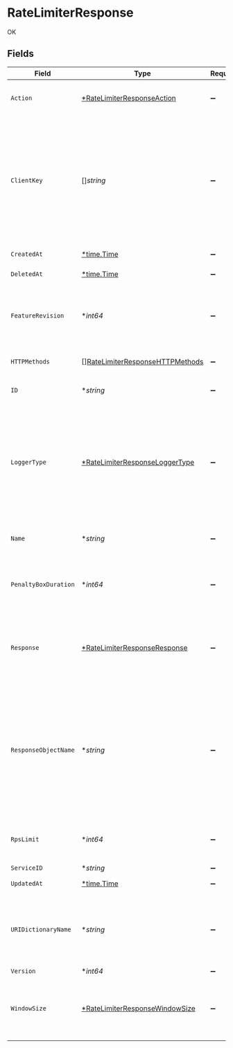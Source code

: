# RateLimiterResponse

OK


## Fields

| Field                                                                                                                                                                                                               | Type                                                                                                                                                                                                                | Required                                                                                                                                                                                                            | Description                                                                                                                                                                                                         | Example                                                                                                                                                                                                             |
| ------------------------------------------------------------------------------------------------------------------------------------------------------------------------------------------------------------------- | ------------------------------------------------------------------------------------------------------------------------------------------------------------------------------------------------------------------- | ------------------------------------------------------------------------------------------------------------------------------------------------------------------------------------------------------------------- | ------------------------------------------------------------------------------------------------------------------------------------------------------------------------------------------------------------------- | ------------------------------------------------------------------------------------------------------------------------------------------------------------------------------------------------------------------- |
| `Action`                                                                                                                                                                                                            | [*RateLimiterResponseAction](../../models/shared/ratelimiterresponseaction.md)                                                                                                                                      | :heavy_minus_sign:                                                                                                                                                                                                  | The action to take when a rate limiter violation is detected.                                                                                                                                                       |                                                                                                                                                                                                                     |
| `ClientKey`                                                                                                                                                                                                         | []*string*                                                                                                                                                                                                          | :heavy_minus_sign:                                                                                                                                                                                                  | Array of VCL variables used to generate a counter key to identify a client. Example variables include `req.http.Fastly-Client-IP`, `req.http.User-Agent`, or a custom header like `req.http.API-Key`.               |                                                                                                                                                                                                                     |
| `CreatedAt`                                                                                                                                                                                                         | [*time.Time](https://pkg.go.dev/time#Time)                                                                                                                                                                          | :heavy_minus_sign:                                                                                                                                                                                                  | Date and time in ISO 8601 format.                                                                                                                                                                                   | 2020-04-09T18:14:30Z                                                                                                                                                                                                |
| `DeletedAt`                                                                                                                                                                                                         | [*time.Time](https://pkg.go.dev/time#Time)                                                                                                                                                                          | :heavy_minus_sign:                                                                                                                                                                                                  | Date and time in ISO 8601 format.                                                                                                                                                                                   | 2020-04-09T18:14:30Z                                                                                                                                                                                                |
| `FeatureRevision`                                                                                                                                                                                                   | **int64*                                                                                                                                                                                                            | :heavy_minus_sign:                                                                                                                                                                                                  | Revision number of the rate limiting feature implementation. Defaults to the most recent revision.                                                                                                                  |                                                                                                                                                                                                                     |
| `HTTPMethods`                                                                                                                                                                                                       | [][RateLimiterResponseHTTPMethods](../../models/shared/ratelimiterresponsehttpmethods.md)                                                                                                                           | :heavy_minus_sign:                                                                                                                                                                                                  | Array of HTTP methods to apply rate limiting to.                                                                                                                                                                    |                                                                                                                                                                                                                     |
| `ID`                                                                                                                                                                                                                | **string*                                                                                                                                                                                                           | :heavy_minus_sign:                                                                                                                                                                                                  | Alphanumeric string identifying the rate limiter.                                                                                                                                                                   | s7aqgcJjqqKhwiTRMaP11                                                                                                                                                                                               |
| `LoggerType`                                                                                                                                                                                                        | [*RateLimiterResponseLoggerType](../../models/shared/ratelimiterresponseloggertype.md)                                                                                                                              | :heavy_minus_sign:                                                                                                                                                                                                  | Name of the type of logging endpoint to be used when action is `log_only`. The logging endpoint type is used to determine the appropriate log format to use when emitting log entries.                              |                                                                                                                                                                                                                     |
| `Name`                                                                                                                                                                                                              | **string*                                                                                                                                                                                                           | :heavy_minus_sign:                                                                                                                                                                                                  | A human readable name for the rate limiting rule.                                                                                                                                                                   |                                                                                                                                                                                                                     |
| `PenaltyBoxDuration`                                                                                                                                                                                                | **int64*                                                                                                                                                                                                            | :heavy_minus_sign:                                                                                                                                                                                                  | Length of time in minutes that the rate limiter is in effect after the initial violation is detected.                                                                                                               |                                                                                                                                                                                                                     |
| `Response`                                                                                                                                                                                                          | [*RateLimiterResponseResponse](../../models/shared/ratelimiterresponseresponse.md)                                                                                                                                  | :heavy_minus_sign:                                                                                                                                                                                                  | Custom response to be sent when the rate limit is exceeded. Required if `action` is `response`.                                                                                                                     |                                                                                                                                                                                                                     |
| `ResponseObjectName`                                                                                                                                                                                                | **string*                                                                                                                                                                                                           | :heavy_minus_sign:                                                                                                                                                                                                  | Name of existing response object. Required if `action` is `response_object`. Note that the rate limiter response is only updated to reflect the response object content when saving the rate limiter configuration. |                                                                                                                                                                                                                     |
| `RpsLimit`                                                                                                                                                                                                          | **int64*                                                                                                                                                                                                            | :heavy_minus_sign:                                                                                                                                                                                                  | Upper limit of requests per second allowed by the rate limiter.                                                                                                                                                     |                                                                                                                                                                                                                     |
| `ServiceID`                                                                                                                                                                                                         | **string*                                                                                                                                                                                                           | :heavy_minus_sign:                                                                                                                                                                                                  | N/A                                                                                                                                                                                                                 | SU1Z0isxPaozGVKXdv0eY                                                                                                                                                                                               |
| `UpdatedAt`                                                                                                                                                                                                         | [*time.Time](https://pkg.go.dev/time#Time)                                                                                                                                                                          | :heavy_minus_sign:                                                                                                                                                                                                  | Date and time in ISO 8601 format.                                                                                                                                                                                   | 2020-04-09T18:14:30Z                                                                                                                                                                                                |
| `URIDictionaryName`                                                                                                                                                                                                 | **string*                                                                                                                                                                                                           | :heavy_minus_sign:                                                                                                                                                                                                  | The name of an Edge Dictionary containing URIs as keys. If not defined or `null`, all origin URIs will be rate limited.                                                                                             |                                                                                                                                                                                                                     |
| `Version`                                                                                                                                                                                                           | **int64*                                                                                                                                                                                                            | :heavy_minus_sign:                                                                                                                                                                                                  | N/A                                                                                                                                                                                                                 | 1                                                                                                                                                                                                                   |
| `WindowSize`                                                                                                                                                                                                        | [*RateLimiterResponseWindowSize](../../models/shared/ratelimiterresponsewindowsize.md)                                                                                                                              | :heavy_minus_sign:                                                                                                                                                                                                  | Number of seconds during which the RPS limit must be exceeded in order to trigger a violation.                                                                                                                      |                                                                                                                                                                                                                     |